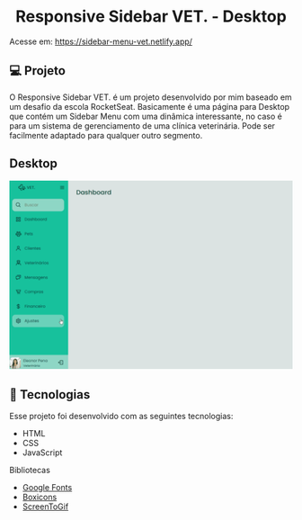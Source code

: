 <h1 align="center">
  Responsive Sidebar VET. - Desktop
</h1>

Acesse em: https://sidebar-menu-vet.netlify.app/

## 💻 Projeto

O Responsive Sidebar VET. é um projeto desenvolvido por mim baseado em um desafio da escola RocketSeat. Basicamente é uma página para Desktop que contém um Sidebar Menu
com uma dinâmica interessante, no caso é para um sistema de gerenciamento de uma clínica veterinária. Pode ser facilmente adaptado para qualquer outro segmento. 

<h2>Desktop</h2>
<p align="center">
  <img alt="Sidebar menu" src=".github/sidebar-menu.gif">
</p>

## 🚀 Tecnologias

Esse projeto foi desenvolvido com as seguintes tecnologias:

- HTML
- CSS
- JavaScript

Bibliotecas

- [Google Fonts](https://fonts.google.com/)
- [Boxicons](https://boxicons.com/)
- [ScreenToGif](https://www.screentogif.com/)

